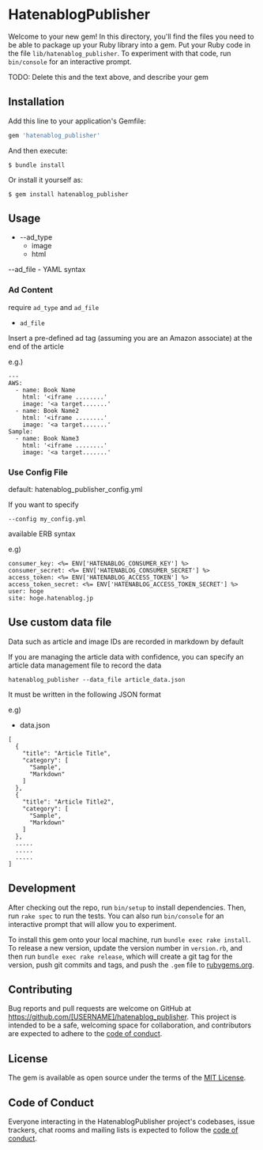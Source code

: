 # HatenablogPublisher

Welcome to your new gem! In this directory, you'll find the files you need to be able to package up your Ruby library into a gem. Put your Ruby code in the file `lib/hatenablog_publisher`. To experiment with that code, run `bin/console` for an interactive prompt.

TODO: Delete this and the text above, and describe your gem

## Installation

Add this line to your application's Gemfile:

```ruby
gem 'hatenablog_publisher'
```

And then execute:

    $ bundle install

Or install it yourself as:

    $ gem install hatenablog_publisher

## Usage

- --ad_type
    - image
    - html

--ad_file
    - YAML syntax

### Ad Content

require `ad_type` and `ad_file`

- `ad_file`

Insert a pre-defined ad tag (assuming you are an Amazon associate) at the end of the article

e.g.)

```
---
AWS:
  - name: Book Name
    html: '<iframe ........'
    image: '<a target.......'
  - name: Book Name2
    html: '<iframe ........'
    image: '<a target.......'
Sample:
  - name: Book Name3
    html: '<iframe ........'
    image: '<a target.......'
```

### Use Config File

default: hatenablog_publisher_config.yml

If you want to specify

```
--config my_config.yml
```

available ERB syntax

e.g)

```
consumer_key: <%= ENV['HATENABLOG_CONSUMER_KEY'] %>
consumer_secret: <%= ENV['HATENABLOG_CONSUMER_SECRET'] %>
access_token: <%= ENV['HATENABLOG_ACCESS_TOKEN'] %>
access_token_secret: <%= ENV['HATENABLOG_ACCESS_TOKEN_SECRET'] %>
user: hoge
site: hoge.hatenablog.jp
```

## Use custom data file

Data such as article and image IDs are recorded in markdown by default

If you are managing the article data with confidence, you can specify an article data management file to record the data

```
hatenablog_publisher --data_file article_data.json
```

It must be written in the following JSON format

e.g)

- data.json

```
[
  {
    "title": "Article Title",
    "category": [
      "Sample",
      "Markdown"
    ]
  },
  {
    "title": "Article Title2",
    "category": [
      "Sample",
      "Markdown"
    ]
  },
  .....
  .....
  .....
]
```


## Development

After checking out the repo, run `bin/setup` to install dependencies. Then, run `rake spec` to run the tests. You can also run `bin/console` for an interactive prompt that will allow you to experiment.

To install this gem onto your local machine, run `bundle exec rake install`. To release a new version, update the version number in `version.rb`, and then run `bundle exec rake release`, which will create a git tag for the version, push git commits and tags, and push the `.gem` file to [rubygems.org](https://rubygems.org).

## Contributing

Bug reports and pull requests are welcome on GitHub at https://github.com/[USERNAME]/hatenablog_publisher. This project is intended to be a safe, welcoming space for collaboration, and contributors are expected to adhere to the [code of conduct](https://github.com/[USERNAME]/hatenablog_publisher/blob/master/CODE_OF_CONDUCT.md).


## License

The gem is available as open source under the terms of the [MIT License](https://opensource.org/licenses/MIT).

## Code of Conduct

Everyone interacting in the HatenablogPublisher project's codebases, issue trackers, chat rooms and mailing lists is expected to follow the [code of conduct](https://github.com/[USERNAME]/hatenablog_publisher/blob/master/CODE_OF_CONDUCT.md).
